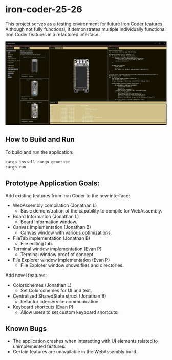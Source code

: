 # iron-coder-25-26
This project serves as a testing environment for future Iron Coder features. Although not fully functional, it demonstrates multiple individually functional Iron Coder features in a refactored interface.

![Screenshot](screenshots/ironcoder.png)

## How to Build and Run

To build and run the application:

```bash
cargo install cargo-generate
cargo run
```

## Prototype Application Goals:
Add existing features from Iron Coder to the new interface:
- WebAssembly compilation (Jonathan L)
	- Basic demonstration of the capability to compile for WebAssembly.
- Board Information (Jonathan L)
	- Board Information window.
- Canvas implementation (Jonathan B)
	- Canvas window with various optimizations.
- FileTab implementation (Jonathan B)
	- File editing tab.
- Terminal window implementation (Evan P)
	- Terminal window proof of concept.
- File Explorer window implementation (Evan P)
	- File Explorer window shows files and directories.
	
Add novel features:
- Colorschemes (Jonathan L)
	- Set Colorschemes for UI and text.
- Centralized SharedState struct (Jonathan B)
	- Refactor interservice communication.
- Keyboard shortcuts (Evan P)
	- Allow users to set custom keyboard shortcuts.

## Known Bugs
- The application crashes when interacting with UI elements related to unimplemented features.
- Certain features are unavailable in the WebAssembly build.